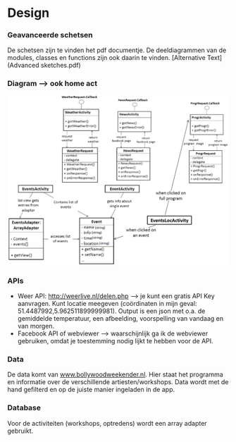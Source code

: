 # Design
### Geavanceerde schetsen
De schetsen zijn te vinden het pdf documentje. De deeldiagrammen van de modules, classes en functions zijn ook daarin te vinden.
[Alternative Text](Advanced sketches.pdf)

### Diagram --> ook home act
![Alternative Text](doc/Diagram.png)

### APIs
- Weer API: http://weerlive.nl/delen.php --> je kunt een gratis API Key aanvragen. Kunt locatie meegeven (coördinaten in mijn geval: 51.4487992,5.962511899999981). Output is een json met o.a. de gemiddelde temperatuur, een afbeelding, voorspelling van vandaag en van morgen.
- Facebook API of webviewer --> waarschijnlijk ga ik de webviewer gebruiken, omdat je toestemming nodig lijkt te hebben voor de API. 

### Data
De data komt van www.bollywoodweekender.nl. Hier staat het programma en informatie over de verschillende artiesten/workshops.
Data wordt met de hand gefilterd en op de juiste manier ingeladen in de app.

### Database
Voor de activiteiten (workshops, optredens) wordt een array adapter gebruikt.
